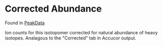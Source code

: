 # Corrected Abundance

Found in [PeakData](../Types%20of%20Data%20Output/PeakData.md)

Ion counts for this isotopomer corrected for natural abundance of heavy
isotopes.  Analagous to the "Corrected" tab in Accucor output.
